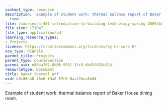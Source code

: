 ```yaml
---
content_type: resource
description: 'Example of student work: thermal balance report of Baker House dining
  room.'
file: /courses/4-401-introduction-to-building-technology-spring-2006/b8c86e4646e6f9a857e80aaf2bea6b04_baker_thermal.pdf
file_size: 171047
file_type: application/pdf
learning_resource_types:
- Projects
license: https://creativecommons.org/licenses/by-nc-sa/4.0/
ocw_type: OCWFile
parent_title: Projects
parent_type: CourseSection
parent_uid: e884a702-8b06-9951-1fc5-db45f832c924
resourcetype: Document
title: baker_thermal.pdf
uid: b8c86e46-46e6-f9a8-57e8-0aaf2bea6b04
---
```

Example of student work: thermal balance report of Baker House dining room.